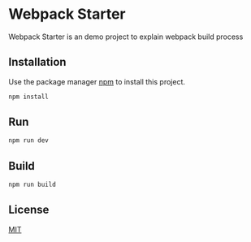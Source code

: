 # Webpack Starter

Webpack Starter is an demo project to explain webpack build process

## Installation

Use the package manager [npm](https://www.npmjs.com/) to install this project.

```bash
npm install
```
## Run

```bash
npm run dev
```
## Build

```bash
npm run build
```

## License
[MIT](https://choosealicense.com/licenses/mit/)